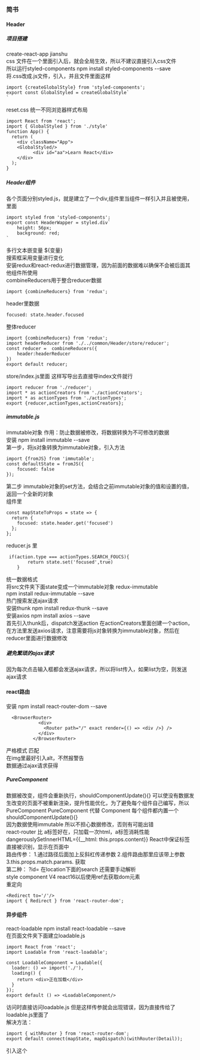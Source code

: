 ### 简书  

#### Header  

##### 项目搭建  
create-react-app jianshu  
css 文件在一个里面引入后，就会全局生效，所以不建议直接引入css文件  
所以运行styled-components  npm install styled-components --save  
将.css改成.js文件，引入，并且文件里面这样  
```
import {createGlobalStyle} from 'styled-components';
export const GlobalStyled = createGlobalStyle`
`
```
reset.css 统一不同浏览器样式布局  
```
import React from 'react';
import { GlobalStyled } from './style'
function App() {
  return (
    <div className="App">
    <GlobalStyled/>
          <div id="aa">Learn React</div>
    </div>
  );
}
```  
##### Header组件  
各个页面分别styled.js，就是建立了一个div,组件里当组件一样引入并且被使用，里面
```
import styled from 'styled-components';
export const HeaderWapper = styled.div`
    height: 56px;
    background: red;
`
```  
多行文本嵌变量 ${变量}  
搜索框采用变量进行变化  
安装redux和react-redux进行数据管理，因为前面的数据难以确保不会被后面其他组件所使用  
combineReducers用于整合reducer数据
```
import {combineReducers} from 'redux';
```
header里数据 
```
focused: state.header.focused
```  
整体reducer  
```
import {combineReducers} from 'redux';
import headerReducer from './../common/Header/store/reducer';
const reducer =  combineReducers({
    header:headerReducer
})
export default reducer;
```  
store/index.js里面     这样写导出去直接导index文件就行
```
import reducer from './reducer';
import * as actionCreators from './actionCreators';
import * as actionTypes from './actionTypes';
export {reducer,actionTypes,actionCreators};
```  
##### immutable.js  
immutable对象  作用：防止数据被修改，将数据转换为不可修改的数据  
安装 npm install immutable --save  
第一步，将js对象转换为immutable对象，引入方法
```
import {fromJS} from 'immutable';
const defaultState = fromJS({
    focused: false
});
```
第二步   immutable对象的set方法，会结合之前immutable对象的值和设置的值，返回一个全新的对象    
组件里  
```
const mapStateToProps = state => {
  return {
    focused: state.header.get('focused')
  };
};
```
reducer.js 里  
```
 if(action.type === actionTypes.SEARCH_FOUCS){
        return state.set('focused',true)
    }
```  
统一数据格式  
将src文件夹下面state变成一个immutable对象 redux-immutable  
npm install redux-immutable --save  
热门搜索发送ajax请求  
安装thunk  npm install redux-thunk --save  
安装axios  npm install axios --save  
首先引入thunk后，dispatch发送action 在actionCreators里面创建一个action，在方法里发送axios请求，注意需要将js对象转换为immutable对象，然后在reducer里面进行数据修改  
##### 避免繁琐的ajax请求  
因为每次点击输入框都会发送ajax请求，所以将list传入，如果list为空，则发送ajax请求  
#### react路由  
安装 npm install react-router-dom --save  
```
  <BrowserRouter>
            <div>
              <Router path="/" exact render={() => <div />} />
            </div>
          </BrowserRouter>
```
严格模式 匹配  
在img里最好引入alt，不然报警告  
数据通过ajax请求获得  
##### PureComponent
数据被改变，组件会重新执行，shouldComponentUpdate(){}  可以使没有数据发生改变的页面不被重新渲染，提升性能优化，为了避免每个组件自己编写，所以PureComponent
PureComponent 代替 Component 每个组件都内置一个shouldComponentUpdate(){}  
因为数据使用immutable 所以不担心数据修改，否则有可能出错  
react-router 比 a标签好在，只加载一次html，a标签消耗性能  
dangerouslySetInnerHTML={{__html: this.props.content}} React中保证标签直接被识别，显示在页面中  
路由传参： 1.通过路径后面加上反斜杠传递参数  2.组件路由那里应该带上参数  3.this.props.match.params.  获取  
第二种： ?id= 在location下面的search 还需要手动解析  
style component V4 react16以后使用ref去获取dom元素  
重定向  
```
<Redirect to='/'/>
import { Redirect } from 'react-router-dom';
```
#### 异步组件
react-loadable npm install react-loadable --save  
在页面文件夹下面建立loadable.js
```
import React from 'react';
import Loadable from 'react-loadable';

const LoadableComponent = Loadable({
  loader: () => import('./'),
  loading() {
  	return <div>正在加载</div>
  }
});
export default () => <LoadableComponent/>
```
访问时直接访问loadable.js 但是这样传参就会出现错误，因为直接传给了loadable.js里面了  
解决方法：
```
import { withRouter } from 'react-router-dom';
export default connect(mapState, mapDispatch)(withRouter(Detail));
```
引入这个  
